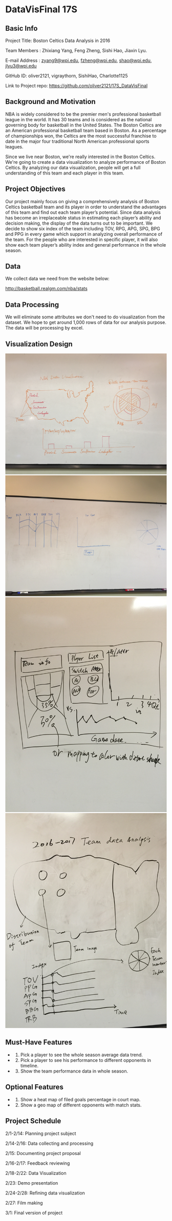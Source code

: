 
# DataVisFinal 17S

## Basic Info

Project Title: Boston Celtics Data Analysis in 2016

Team Members : Zhixiang Yang, Feng Zheng, Sishi Hao, Jiaxin Lyu.

E-mail Address : zyang9@wpi.edu, fzheng@wpi.edu, shao@wpi.edu, jlyu3@wpi.edu

GitHub ID: oliver2121, vigraythorn, SishiHao, Charlotte1125

Link to Project repo: https://github.com/oliver2121/17S_DataVisFinal

## Background and Motivation

NBA is widely considered to be the premier men's professional basketball league in the world. It has 30 teams and is considered as the national governing body for basketball in the United States. The Boston Celtics are an American professional basketball team based in Boston. As a percentage of championships won, the Celtics are the most successful franchise to date in the major four traditional North American professional sports leagues.

Since we live near Boston, we're really interested in the Boston Celtics. We're going to create a data visualization to analyze performance of Boston Celtics. By analyzing our data visualization, people will get a full understanding of this team and each player in this team.

## Project Objectives
Our project mainly focus on giving a comprehensively analysis of Boston Celtics basketball team and its player in order to understand the advantages of this team and find out each team player’s potential. Since data analysis has become an irreplaceable status in estimating each player’s ability and decision making, the display of the data turns out to be important. We decide to show six index of the team including TOV, RPG, APG, SPG, BPG and PPG in every game which support in analyzing overall performance of the team. For the people who are interested in specific player, it will also show each team player’s ability index and general performance in the whole season.

## Data

We collect data we need from the website below:

http://basketball.realgm.com/nba/stats

## Data Processing

We will eliminate some attributes we don't need to do visualization from the dataset. We hope to get around 1,000 rows of data for our analysis purpose. The data will be processing by excel.

## Visualization Design

![sketch1](img/1.jpeg)
![sketch2](img/2.jpg)
![sketch3](img/3.jpg)
![sketch4](img/4.jpg)

## Must-Have Features

- 1. Pick a player to see the whole season average data trend.
- 2. Pick a player to see his performance to different opponents in timeline.
- 3. Show  the team performance data in whole season.

## Optional Features

- 1. Show a heat map of filed goals percentage in court map.
- 2. Show a geo map of different opponents with match stats.

## Project Schedule

2/1-2/14: Planning project subject

2/14-2/16: Data collecting and processing

2/15: Documenting project proposal

2/16-2/17: Feedback reviewing

2/18-2/22: Data Visualization

2/23: Demo presentation

2/24-2/28: Refining data visualization

2/27: Film making

3/1: Final version of project

